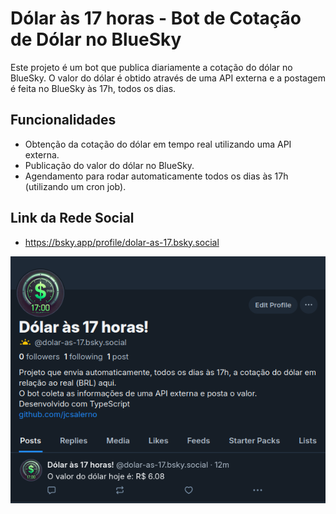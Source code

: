 # Dólar às 17 horas - Bot de Cotação de Dólar no BlueSky

Este projeto é um bot que publica diariamente a cotação do dólar no BlueSky. 
O valor do dólar é obtido através de uma API externa e a postagem é feita no BlueSky às 17h, todos os dias.

## Funcionalidades

- Obtenção da cotação do dólar em tempo real utilizando uma API externa.
- Publicação do valor do dólar no BlueSky.
- Agendamento para rodar automaticamente todos os dias às 17h (utilizando um cron job).

 ## Link da Rede Social
 
 - https://bsky.app/profile/dolar-as-17.bsky.social
 
 ![alt text](image.png)
